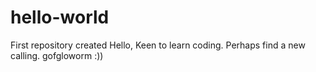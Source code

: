 # hello-world
First repository created
Hello,
Keen to learn coding.  Perhaps find a new calling.
gofgloworm :))
